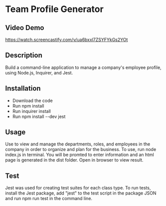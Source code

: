 # Team Profile Generator

## Video Demo
https://watch.screencastify.com/v/ua6bxxl7ZSYFYkGs2YOt

## Description
Build a command-line application to manage a company's employee profile, using Node.js, Inquirer, and Jest.

## Installation
- Download the code
- Run npm install
- Run inquirer install
- Run npm install --dev jest

## Usage
Use to view and manage the departments, roles, and employees in the company in order to organize and plan for the business. To use, run node index.js in terminal. You will be promted to enter information and an html page is generated in the dist folder. Open in browser to view result.

## Test
Jest was used for creating test suites for each class type. To run tests, install the Jest package, add "jest" to the test script in the package JSON and run npm run test in the command line.